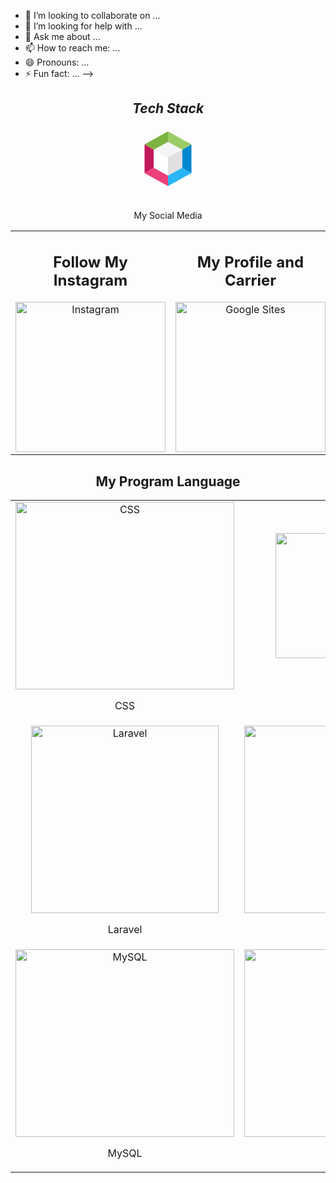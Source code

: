 - 👯 I’m looking to collaborate on ...
- 🤔 I’m looking for help with ...
- 💬 Ask me about ...
- 📫 How to reach me: ...
- 😄 Pronouns: ...
- ⚡ Fun fact: ...
-->






<section align="center">

<h2 align='center'><i>Tech Stack</i></h2>

<table width="100">
<tr>
<svg xmlns="http://www.w3.org/2000/svg" x="0px" y="0px" width="100" height="100" viewBox="0 0 48 48">
<polygon fill="#e0e0e0" points="24,36.992 24,22.9 35,17 35,31"></polygon><polygon fill="#fff" points="24,36.992 24,22.9 13,17 13,31"></polygon><polygon fill="#f5f5f5" points="13,17 24,11.008 35,17 24,22.9"></polygon><polygon fill="#29b6f6" points="24,45 24,36.992 35,31 42,35"></polygon><polygon fill="#0288d1" points="35,17 42,13 42,35 35,31"></polygon><polygon fill="#9ccc65" points="24,3 24,11.008 35,17 42,13"></polygon><polygon fill="#7cb342" points="6,13 13,17 24,11.008 24,3"></polygon><polygon fill="#c2185b" points="6,35 13,31 13,17 6,13"></polygon><polygon fill="#ec407a" points="24,45 24,36.992 13,31 6,35"></polygon>
</svg>    
<table>
    <p align="center">My Social Media</p>
     <tr>
        <td align="center" colspan="6">
            <h2>Follow My Instagram</h2>
            <a href="https://www.instagram.com/ryunovii?igsh=NmtmNHhvaDNlcjNr" target="_blank">
                <img src="https://upload.wikimedia.org/wikipedia/commons/a/a5/Instagram_icon.png" alt="Instagram" width="240">
            </a>
        </td>
        <td align="center" colspan="6">
            <h2>My Profile and Carrier</h2>
            <a href="https://sites.google.com/view/portofolio-rizkiardi/" target="_blank">
                <img src="https://vignette.wikia.nocookie.net/logopedia/images/9/9b/Google-Sites-Icon-2016.png/revision/latest?cb=20170613191011" alt="Google Sites" width="240">
            </a>
        </td>
        <td align="center" colspan="6">
            <h2>Contact Me on WhatsApp</h2>
            <a href="https://wa.me/yourphonenumber" target="_blank">
                <img src="https://upload.wikimedia.org/wikipedia/commons/6/6b/WhatsApp.svg" alt="WhatsApp" width="240">
            </a>
        </td>
    </tr>

<table>


## My Program Language




  <tr>
    <td align="center" colspan="6">
      <img src="https://jpacanowski.github.io/img/css3.png" alt="CSS" width="350" height="300">
      <p>CSS</p>
    </td>
   <td align="center" colspan="6">
      <img src="https://upload.wikimedia.org/wikipedia/commons/b/b2/Bootstrap_logo.svg" alt="Bootstrap" width="250" height="200">
      <p>Bootstrap</p>
    </td>
    <td align="center" colspan="6">
      <img src="https://www.ukhost4u.com/wp-content/uploads/2020/12/NetBeans-Logo-300x200.png" alt="Java" width="300" height="300">
      <p>Java NetBeans</p>
    </td>
  <tr>
   <td align="center" colspan="6">
      <img src="https://logospng.org/download/laravel/logo-laravel-icon-1024.png" alt="Laravel" width="300" height="300">
      <p>Laravel</p>
    </td>
   <td align="center" colspan="6">
      <img src="https://upload.wikimedia.org/wikipedia/commons/6/61/HTML5_logo_and_wordmark.svg" alt="HTML" width="350" height="300">
      <p>HTML</p>
    </td>
    <td align="center" colspan="6">
      <img src="https://upload.wikimedia.org/wikipedia/commons/2/27/PHP-logo.svg" alt="PHP" width="350" height="300">
      <p>PHP</p>
    </td>
  </tr>
  <tr>
    <td align="center" colspan="6">
      <img src="https://brandslogos.com/wp-content/uploads/images/large/mysql-logo-1.png" alt="MySQL" width="350" height="300">
      <p>MySQL</p>
    </td>
    <td align="center" colspan="6">
      <img src="https://geekhacker.ru/wp-content/uploads/2021/03/sql_logo.png" alt="SQL" width="350" height="300">
      <p>SQL</p>
    </td>
          <td align="center" colspan="6">
                <img src="https://www.pinclipart.com/picdir/big/396-3965857_c-c-programming-language-logo-clipart.png" alt="C++"width="200" height="200">
      <p>C++</p>
    </td>
  </tr>
</table>
</section>

